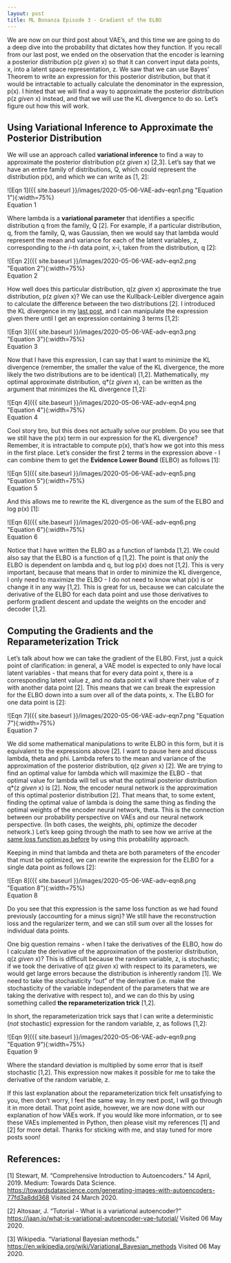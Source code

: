 ```yaml
---
layout: post
title: ML Bonanza Episode 3 - Gradient of the ELBO
---
```


We are now on our third post about VAE’s, and this time we are going to do a deep dive into the probability that dictates how they function. If you recall from our last post, we ended on the observation that the encoder is learning a posterior distribution p(z _given_ x) so that it can convert input data points, x, into a latent space representation, z. We saw that we can use Bayes’ Theorem to write an expression for this posterior distribution, but that it would be intractable to actually calculate the denominator in the expression, p(x). I hinted that we will find a way to approximate the posterior distribution p(z _given_ x) instead, and that we will use the KL divergence to do so. Let’s figure out how this will work. 

## Using Variational Inference to Approximate the Posterior Distribution

We will use an approach called **variational inference** to find a way to approximate the posterior distribution p(z _given_ x) [2,3]. Let’s say that we have an entire family of distributions, Q, which could represent the distribution p(x), and which we can write as [1, 2]: 

![Eqn 1]({{ site.baseurl }}/images/2020-05-06-VAE-adv-eqn1.png "Equation 1"){:width=75%}    
Equation 1

Where lambda is a **variational parameter** that identifies a specific distribution q from the family, Q [2]. For example, if a particular distribution, q, from the family, Q, was Gaussian, then we would say that lambda would represent the mean and variance for each of the latent variables, z, corresponding to the _i_-th data point, x-i, taken from the distribution, q [2]: 

![Eqn 2]({{ site.baseurl }}/images/2020-05-06-VAE-adv-eqn2.png "Equation 2"){:width=75%}    
Equation 2

How well does this particular distribution, q(z _given_ x) approximate the true distribution, p(z _given_ x)? We can use the Kullback-Leibler divergence again to calculate the difference between the two distributions [2]. I introduced the KL divergence in my [last post](https://sassafras13.github.io/VAE-loss/), and I can manipulate the expression given there until I get an expression containing 3 terms [1,2]: 

![Eqn 3]({{ site.baseurl }}/images/2020-05-06-VAE-adv-eqn3.png "Equation 3"){:width=75%}    
Equation 3

Now that I have this expression, I can say that I want to minimize the KL divergence (remember, the smaller the value of the KL divergence, the more likely the two distributions are to be identical) [1,2]. Mathematically, my optimal approximate distribution, q*(z _given_ x), can be written as the argument that minimizes the KL divergence [1,2]:

![Eqn 4]({{ site.baseurl }}/images/2020-05-06-VAE-adv-eqn4.png "Equation 4"){:width=75%}    
Equation 4

Cool story bro, but this does not actually solve our problem. Do you see that we still have the p(x) term in our expression for the KL divergence? Remember, it is intractable to compute p(x), that’s how we got into this mess in the first place. Let’s consider the first 2 terms in the expression above - I can combine them to get the **Evidence Lower Bound** (ELBO) as follows [1]: 

![Eqn 5]({{ site.baseurl }}/images/2020-05-06-VAE-adv-eqn5.png "Equation 5"){:width=75%}    
Equation 5

And this allows me to rewrite the KL divergence as the sum of the ELBO and log p(x) [1]: 

![Eqn 6]({{ site.baseurl }}/images/2020-05-06-VAE-adv-eqn6.png "Equation 6"){:width=75%}    
Equation 6

Notice that I have written the ELBO as a function of lambda [1,2]. We could also say that the ELBO is a function of q [1,2]. The point is that _only_ the ELBO is dependent on lambda and q, but log p(x) does not [1,2]. This is very important, because that means that in order to minimize the KL divergence, I only need to maximize the ELBO - I do not need to know what p(x) is or change it in any way [1,2]. This is great for us, because we can calculate the derivative of the ELBO for each data point and use those derivatives to perform gradient descent and update the weights on the encoder and decoder [1,2]. 

## Computing the Gradients and the Reparameterization Trick

Let’s talk about how we can take the gradient of the ELBO. First, just a quick point of clarification: in general, a VAE model is expected to only have local latent variables - that means that for every data point x, there is a corresponding latent value z, and no data point x will share their value of z with another data point [2]. This means that we can break the expression for the ELBO down into a sum over all of the data points, x. The ELBO for one data point is [2]: 

![Eqn 7]({{ site.baseurl }}/images/2020-05-06-VAE-adv-eqn7.png "Equation 7"){:width=75%}    
Equation 7

We did some mathematical manipulations to write ELBO in this form, but it is equivalent to the expressions above [2]. I want to pause here and discuss lambda, theta and phi. Lambda refers to the mean and variance of the approximation of the posterior distribution, q(z _given_ x) [2]. We are trying to find an optimal value for lambda which will maximize the ELBO - that optimal value for lambda will tell us what the optimal posterior distribution q*(z _given_ x) is [2]. Now, the encoder neural network _is_ the approximation of this optimal posterior distribution [2]. That means that, to some extent, finding the optimal value of lambda is doing the same thing as finding the optimal weights of the encoder neural network, theta. This is the connection between our probability perspective on VAEs and our neural network perspective. (In both cases, the weights, phi, optimize the decoder network.) Let’s keep going through the math to see how we arrive at the [same loss function as before](https://sassafras13.github.io/VAE-loss/) by using this probability approach. 

Keeping in mind that lambda and theta are both parameters of the encoder that must be optimized, we can rewrite the expression for the ELBO for a single data point as follows [2]: 

![Eqn 8]({{ site.baseurl }}/images/2020-05-06-VAE-adv-eqn8.png "Equation 8"){:width=75%}    
Equation 8

Do you see that this expression is the same loss function as we had found previously (accounting for a minus sign)? We still have the reconstruction loss and the regularizer term, and we can still sum over all the losses for individual data points. 

One big question remains - when I take the derivatives of the ELBO, how do I calculate the derivative of the approximation of the posterior distribution, q(z _given_ x)? This is difficult because the random variable, z, is stochastic; if we took the derivative of q(z _given_ x) with respect to its parameters, we would get large errors because the distribution is inherently random [1]. We need to take the stochasticity “out” of the derivative (i.e. make the stochasticity of the variable independent of the parameters that we are taking the derivative with respect to), and we can do this by using something called **the reparameterization trick** [1,2]. 

In short, the reparameterization trick says that I can write a deterministic (_not_ stochastic) expression for the random variable, z, as follows [1,2]: 

![Eqn 9]({{ site.baseurl }}/images/2020-05-06-VAE-adv-eqn9.png "Equation 9"){:width=75%}    
Equation 9

Where the standard deviation is multiplied by some error that is itself stochastic [1,2]. This expression now makes it possible for me to take the derivative of the random variable, z.

If this last explanation about the reparameterization trick felt unsatisfying to you, then don’t worry, I feel the same way. In my next post, I will go through it in more detail. That point aside, however, we are now done with our explanation of how VAEs work. If you would like more information, or to see these VAEs implemented in Python, then please visit my references [1] and [2] for more detail. Thanks for sticking with me, and stay tuned for more posts soon!

## References:
[1] Stewart, M. “Comprehensive Introduction to Autoencoders.” 14 April, 2019. Medium: Towards Data Science. <https://towardsdatascience.com/generating-images-with-autoencoders-77fd3a8dd368> Visited 24 March 2020. 

[2] Altosaar, J. “Tutorial - What is a variational autoencoder?” <https://jaan.io/what-is-variational-autoencoder-vae-tutorial/>  Visited 06 May 2020. 

[3] Wikipedia. “Variational Bayesian methods.” <https://en.wikipedia.org/wiki/Variational_Bayesian_methods> Visited 06 May 2020. 
